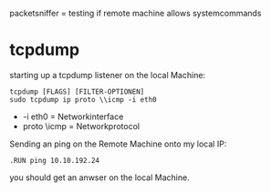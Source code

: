 
packetsniffer = testing if remote machine allows systemcommands

# tcpdump

starting up  a tcpdump listener on the local Machine:

```
tcpdump [FLAGS] [FILTER-OPTIONEN] 
sudo tcpdump ip proto \\icmp -i eth0
```

-   -i eth0 = Networkinterface
-   proto \\icmp = Networkprotocol

Sending an ping on the Remote Machine onto my local IP:

```
.RUN ping 10.10.192.24
```

you should get an anwser on the local Machine.